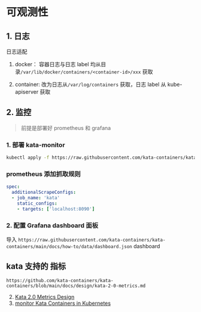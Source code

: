 # 可观测性

## 1. 日志
日志适配

1. docker：
容器日志与日志 label 均从目录`/var/lib/docker/containers/<container-id>/xxx` 获取

2. container:
改为日志从`/var/log/containers` 获取，日志 label 从 kube-apiserver 获取

## 2. 监控

> 前提是部署好 prometheus 和 grafana

### 1. 部署 kata-monitor

```bash
kubectl apply -f https://raw.githubusercontent.com/kata-containers/kata-containers/main/docs/how-to/data/kata-monitor-daemonset.yml
```

### prometheus 添加抓取规则
```yaml
spec:
  additionalScrapeConfigs:
  - job_name: 'kata'
    static_configs:
    - targets: ['localhost:8090']
```

### 2. 配置 Grafana dashboard 面板 

导入 `https://raw.githubusercontent.com/kata-containers/kata-containers/main/docs/how-to/data/dashboard.json` dashboard

## kata 支持的 指标 


`https://github.com/kata-containers/kata-containers/blob/main/docs/design/kata-2-0-metrics.md`

2. [Kata 2.0 Metrics Design](https://github.com/kata-containers/kata-containers/blob/main/docs/design/kata-2-0-metrics.md)
3. [monitor Kata Containers in Kubernetes](https://github.com/kata-containers/kata-containers/blob/main/docs/how-to/how-to-set-prometheus-in-k8s.md)